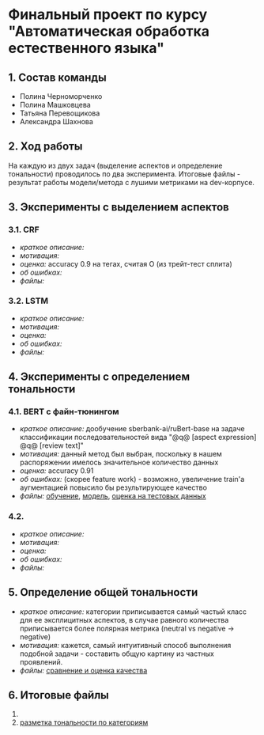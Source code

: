 # Финальный проект по курсу "Автоматическая обработка естественного языка"

## 1. Состав команды

* Полина Черноморченко
* Полина Машковцева
* Татьяна Перевощикова
* Александра Шахнова

## 2. Ход работы

На каждую из двух задач (выделение аспектов и определение тональности) проводилось по два эксперимента. Итоговые файлы - результат работы модели/метода с лушими метриками на dev-корпусе.

## 3. Эксперименты с выделением аспектов

### 3.1. CRF

* *краткое описание:*
* *мотивация:*
* *оценка:* accuracy 0.9 на тегах, считая О (из трейт-тест сплита)
* *об ошибках:*
* *файлы:*

### 3.2. LSTM

* *краткое описание:*
* *мотивация:*
* *оценка:*
* *об ошибках:*
* *файлы:*

## 4. Эксперименты с определением тональности

### 4.1. BERT с файн-тюнингом

* *краткое описание:* дообучение sberbank-ai/ruBert-base на задаче классификации последовательностей вида "@q@ [aspect expression] @q@ [review text]"
* *мотивация:* данный метод был выбран, поскольку в нашем распоряжении имелось значительное количество данных
* *оценка:* accuracy 0.91
* *об ошибках:* (скорее feature work) - возможно, увеличение train'a аугментацией повысило бы результирующее качество
* *файлы:* [обучение](https://github.com/pmashkovtseva/hse-4-nlp-final-project/blob/main/sentiment/bert/ab-project-asp-sent-train.ipynb), [модель](https://drive.google.com/drive/folders/1NtrsdLmdyGRZKDeJoTePSX7Fh2bxdw6f), [оценка на тестовых данных](https://github.com/pmashkovtseva/hse-4-nlp-final-project/blob/main/sentiment/bert/ab_asp_sent_testing.ipynb)

### 4.2.

* *краткое описание:*
* *мотивация:*
* *оценка:*
* *об ошибках:*
* *файлы:*

## 5. Определение общей тональности

* *краткое описание:* категории приписывается самый частый класс для ее эксплицитных аспектов, в случае равного количества приписывается более полярная метрика (neutral vs negative -> negative)
* *мотивация:* кажется, самый интуитивный способ выполнения подобной задачи - составить общую картину из частных проявлений.
* *файлы:* [сравнение и оценка качества](https://github.com/pmashkovtseva/hse-4-nlp-final-project/blob/main/results/ab_cats_count.ipynb)

## 6. Итоговые файлы

1.
2. [разметка тональности по категориям](https://github.com/pmashkovtseva/hse-4-nlp-final-project/blob/main/results/ab_dev_cats.txt)
